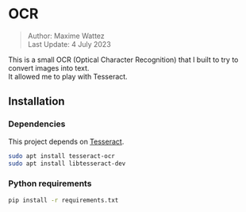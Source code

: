 # OCR

> Author: Maxime Wattez<br/>
> Last Update: 4 July 2023

This is a small OCR (Optical Character Recognition) that I built to try to convert images into text.<br/>
It allowed me to play with Tesseract.

## Installation

### Dependencies

This project depends on [Tesseract](https://tesseract-ocr.github.io/).
```bash
sudo apt install tesseract-ocr
sudo apt install libtesseract-dev
```

### Python requirements

```bash
pip install -r requirements.txt
```



